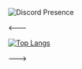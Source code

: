 
![Discord Presence](https://lanyard-profile-readme.vercel.app/api/415629932798935040) 

<---

[![Top Langs](https://github-readme-stats.vercel.app/api/top-langs/?username=sidhys&layout=compact&bg_color=22272E&border_color=444C56&border_radius=6&text_color=ADBAC7)](https://github.com/anuraghazra/github-readme-stats)

--->
